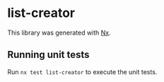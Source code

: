 # list-creator

This library was generated with [Nx](https://nx.dev).

## Running unit tests

Run `nx test list-creator` to execute the unit tests.
